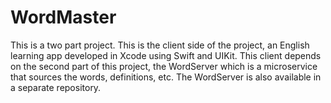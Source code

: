 # WordMaster
This is a two part project. This is the client side of the project, an English learning app developed in Xcode using Swift and UIKit. This client depends on the second part of this project, the WordServer which is a microservice that sources the words, definitions, etc. The WordServer is also available in a separate repository.
